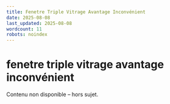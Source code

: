 ```yaml
---
title: Fenetre Triple Vitrage Avantage Inconvénient
date: 2025-08-08
last_updated: 2025-08-08
wordcount: 11
robots: noindex
---
```


# fenetre triple vitrage avantage inconvénient

Contenu non disponible – hors sujet.